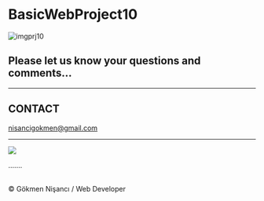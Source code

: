 # BasicWebProject10
![imgprj10](https://user-images.githubusercontent.com/91744618/139094296-2e981774-113c-4062-8267-229aa268eb7f.png)

<h2>Please let us know your questions and comments... </h2>
<hr>
<h2> CONTACT </h2>
<a href = "http://www.gmail.com" > nisancigokmen@gmail.com</a> <br>
<hr>
<div>
<img src="https://media2.giphy.com/media/h3u7w8BR07IHDsnzQw/giphy.gif?cid=ecf05e47uh98qt2h4hh8me1asuhxcsl06paahxu4e3e0e4ml&rid=giphy.gif&ct=g">
  
  
  
  
.......
</div><br>
&copy; Gökmen Nişancı / Web Developer

